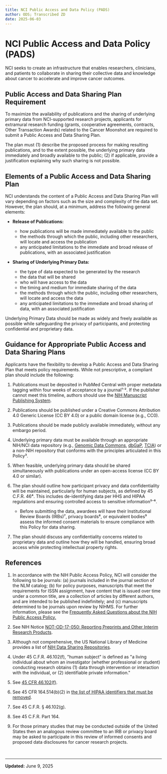 ```yaml
---
title: NCI Public Access and Data Policy (PADS)
author: ODS; Transcribed ZD
date: 2025-06-03
---
```


# NCI Public Access and Data Policy (PADS)

NCI seeks to create an infrastructure that enables researchers, clinicians, and patients to collaborate in sharing their collective data and knowledge about cancer to accelerate and improve cancer outcomes.

## Public Access and Data Sharing Plan Requirement

To maximize the availability of publications and the sharing of underlying primary data from NCI-supported research projects, applicants for extramural research funding (grants, cooperative agreements, contracts, Other Transaction Awards) related to the Cancer Moonshot are required to submit a Public Access and Data Sharing Plan.

The plan must (1) describe the proposed process for making resulting publications, and to the extent possible, the underlying primary data immediately and broadly available to the public; (2) if applicable, provide a justification explaining why such sharing is not possible.

## Elements of a Public Access and Data Sharing Plan

NCI understands the content of a Public Access and Data Sharing Plan will vary depending on factors such as the size and complexity of the data set. However, the plan should, at a minimum, address the following general elements:

- **Release of Publications:**
  - how publications will be made immediately available to the public
  - the methods through which the public, including other researchers, will locate and access the publication
  - any anticipated limitations to the immediate and broad release of publications, with an associated justification

- **Sharing of Underlying Primary Data:**
  - the type of data expected to be generated by the research
  - the data that will be shared
  - who will have access to the data
  - the timing and medium for immediate sharing of the data
  - the methods through which the public, including other researchers, will locate and access the data
  - any anticipated limitations to the immediate and broad sharing of data, with an associated justification

Underlying Primary Data should be made as widely and freely available as possible while safeguarding the privacy of participants, and protecting confidential and proprietary data.

## Guidance for Appropriate Public Access and Data Sharing Plans

Applicants have the flexibility to develop a Public Access and Data Sharing Plan that meets policy requirements. While not prescriptive, a compliant plan should include the following:

1. Publications must be deposited in PubMed Central with proper metadata tagging within four weeks of acceptance by a journal¹⁻². If the publisher cannot meet this timeline, authors should use the [NIH Manuscript Publishing System](https://www.nihms.nih.gov/login/?next=/submission/).

2. Publications should be published under a Creative Commons Attribution 4.0 Generic License (CC BY 4.0) or a public domain license (e.g., CC0).

3. Publications should be made publicly available immediately, without any embargo period.

4. Underlying primary data must be available through an appropriate NIH/NCI data repository (e.g., [Genomic Data Commons](https://gdc.cancer.gov/), [dbGaP](https://www.ncbi.nlm.nih.gov/gap/), [TCIA](http://www.cancerimagingarchive.net/)) or a non-NIH repository that conforms with the principles articulated in this Policy³.

5. When feasible, underlying primary data should be shared simultaneously with publications under an open-access license (CC BY 4.0 or similar).

6. The plan should outline how participant privacy and data confidentiality will be maintained, particularly for human subjects, as defined by 45 C.F.R. 46⁴. This includes de-identifying data per HHS and HIPAA regulations and ensuring controlled access to sensitive information⁵⁻⁶.

   - Before submitting the data, awardees will have their Institutional Review Boards (IRBs)⁷, privacy boards⁸, or equivalent bodies⁹ assess the informed consent materials to ensure compliance with this Policy for data sharing.

7. The plan should discuss any confidentiality concerns related to proprietary data and outline how they will be handled, ensuring broad access while protecting intellectual property rights.

## References

1. In accordance with the NIH Public Access Policy, NCI will consider the following to be journals: (a) journals included in the journal section of the NLM catalog; (b) for policy purposes, manuscripts that meet the requirements for ISSN assignment, have content that is issued over time under a common title, are a collection of articles by different authors, and are intended to be published indefinitely; and (c) manuscripts determined to be journals upon review by NIHMS. For further information, please see the [Frequently Asked Questions about the NIH Public Access Policy.](https://sharing.nih.gov/faqs#/public-access-policy?anchor=53679)

2. See NIH Notice [NOT-OD-17-050: Reporting Preprints and Other Interim Research Products](https://grants.nih.gov/grants/guide/notice-files/NOT-OD-17-050.html).

3. Although not comprehensive, the US National Library of Medicine provides a list of [NIH Data Sharing Repositories](https://www.nlm.nih.gov/NIHbmic/nih_data_sharing_repositories.html).

4. Under 45 C.F.R. 46.102(f), "human subject" is defined as "a living individual about whom an investigator (whether professional or student) conducting research obtains (1) data through intervention or interaction with the individual, or (2) identifiable private information."

5. See [45 CFR 46.102(f)](http://www.hhs.gov/ohrp/humansubjects/guidance/45cfr46.html#46.102).

6. See 45 CFR 164.514(b)(2) in [the list of HIPAA identifiers that must be removed](http://www.gpo.gov/fdsys/pkg/CFR-2002-title45-vol1/pdf/CFR-2002-title45-vol1-sec164-514.pdf).

7. See 45 C.F.R. § 46.102(g).

8. See 45 C.F.R. Part 164.

9. For those primary studies that may be conducted outside of the United States then an analogous review committee to an IRB or privacy board may be asked to participate in this review of informed consents and proposed data disclosures for cancer research projects.

&nbsp;

---

**Updated:** June 9, 2025
